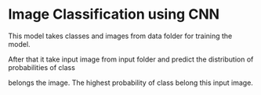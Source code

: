 
# Image Classification using CNN

This model takes classes and images from data folder for training the model. 

After that it take input image from input folder and predict the distribution of probabilities of class 

belongs the image. The highest probability of class belong this input image. 


